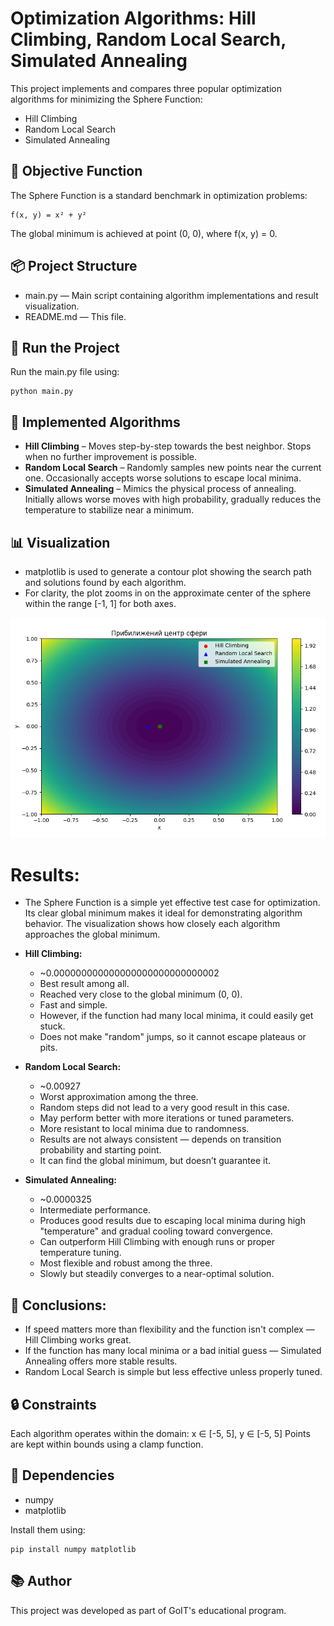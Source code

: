 # Optimization Algorithms: Hill Climbing, Random Local Search, Simulated Annealing
This project implements and compares three popular optimization algorithms for minimizing the Sphere Function:

- Hill Climbing
- Random Local Search
- Simulated Annealing

## 📌 Objective Function
The Sphere Function is a standard benchmark in optimization problems:

    f(x, y) = x² + y²

The global minimum is achieved at point (0, 0), where f(x, y) = 0.

## 📦 Project Structure
- main.py — Main script containing algorithm implementations and result visualization.
- README.md — This file.

## 🚀 Run the Project
Run the main.py file using:

    python main.py

## 🧠 Implemented Algorithms
- **Hill Climbing** – Moves step-by-step towards the best neighbor. Stops when no further improvement is possible.
- **Random Local Search** – Randomly samples new points near the current one. Occasionally accepts worse solutions to escape local minima.
- **Simulated Annealing** – Mimics the physical process of annealing. Initially allows worse moves with high probability, gradually reduces the temperature to stabilize near a minimum.

## 📊 Visualization
- matplotlib is used to generate a contour plot showing the search path and solutions found by each algorithm.
- For clarity, the plot zooms in on the approximate center of the sphere within the range [-1, 1] for both axes.

![Visualization](image.png)

# Results:
- The Sphere Function is a simple yet effective test case for optimization. Its clear global minimum makes it ideal for demonstrating algorithm behavior. The visualization shows how closely each algorithm approaches the global minimum.

- **Hill Climbing:**
    - ~0.000000000000000000000000000002
    - Best result among all.
    - Reached very close to the global minimum (0, 0).
    - Fast and simple.
    - However, if the function had many local minima, it could easily get stuck.
    - Does not make "random" jumps, so it cannot escape plateaus or pits.

- **Random Local Search:**
    - ~0.00927
    - Worst approximation among the three.
    - Random steps did not lead to a very good result in this case.
    - May perform better with more iterations or tuned parameters.
    - More resistant to local minima due to randomness.
    - Results are not always consistent — depends on transition probability and starting point.
    - It can find the global minimum, but doesn’t guarantee it.

- **Simulated Annealing:**
    - ~0.0000325
    - Intermediate performance.
    - Produces good results due to escaping local minima during high "temperature" and gradual cooling toward convergence.
    - Can outperform Hill Climbing with enough runs or proper temperature tuning.
    - Most flexible and robust among the three.
    - Slowly but steadily converges to a near-optimal solution.

## 🏁 Conclusions:
- If speed matters more than flexibility and the function isn't complex — Hill Climbing works great.
- If the function has many local minima or a bad initial guess — Simulated Annealing offers more stable results.
- Random Local Search is simple but less effective unless properly tuned.

## 🔒 Constraints
Each algorithm operates within the domain:
x ∈ [-5, 5], y ∈ [-5, 5]
Points are kept within bounds using a clamp function.

## 🧩 Dependencies
- numpy
- matplotlib

Install them using:

    pip install numpy matplotlib

## 📚 Author
This project was developed as part of GoIT's educational program.
